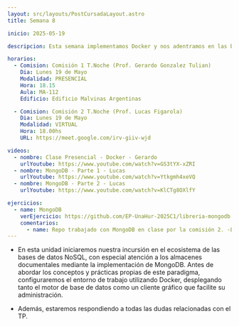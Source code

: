 ```yaml
---
layout: src/layouts/PostCursadaLayout.astro
title: Semana 8

inicio: 2025-05-19

descripcion: Esta semana implementamos Docker y nos adentramos en las bases de datos NoSQL.

horarios:
  - Comision: Comisión 1 T.Noche (Prof. Gerardo Gonzalez Tulian)
    Dia: Lunes 19 de Mayo
    Modalidad: PRESENCIAL
    Hora: 18.15
    Aula: MA-112
    Edificio: Edificio Malvinas Argentinas

  - Comision: Comisión 2 T.Noche (Prof. Lucas Figarola)
    Dia: Lunes 19 de Mayo
    Modalidad: VIRTUAL
    Hora: 18.00hs
    URL: https://meet.google.com/irv-giiv-wjd

videos:
  - nombre: Clase Presencial - Docker - Gerardo
    urlYoutube: https://www.youtube.com/watch?v=GS3tYX-xZRI
  - nombre: MongoDB - Parte 1 - Lucas
    urlYoutube: https://www.youtube.com/watch?v=Ytkgmh4xeVQ
  - nombre: MongoDB - Parte 2 - Lucas
    urlYoutube: https://www.youtube.com/watch?v=KlCTg8OXlfY

ejercicios:
  - name: MongoDB
    verEjercicio: https://github.com/EP-UnaHur-2025C1/libreria-mongodb
    comentarios:
      - name: Repo trabajado con MongoDB en clase por la comisión 2. -Lucas-
---
```


- En esta unidad iniciaremos nuestra incursión en el ecosistema de las bases de datos NoSQL, con especial atención a los almacenes documentales mediante la implementación de MongoDB. Antes de abordar los conceptos y prácticas propias de este paradigma, configuraremos el entorno de trabajo utilizando Docker, desplegando tanto el motor de base de datos como un cliente gráfico que facilite su administración.

- Además, estaremos respondiendo a todas las dudas relacionadas con el TP.
